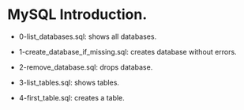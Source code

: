 # MySQL Introduction.

* 0-list_databases.sql: shows all databases.

* 1-create_database_if_missing.sql: creates database without errors.

* 2-remove_database.sql: drops database.

* 3-list_tables.sql: shows tables.

* 4-first_table.sql: creates a table.


